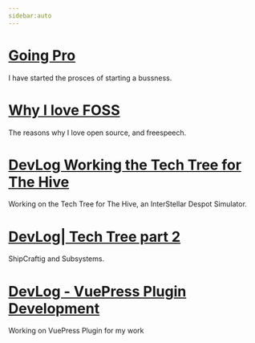 ```yaml
---
sidebar:auto
---
```


# [Going Pro](./2020-06-21-Going_Pro.md)

I have started the prosces of starting a bussness. 

# [Why I love FOSS](./why_I_love_foss.md)

The reasons why I love open source, and freespeech. 

# [DevLog Working the Tech Tree for The Hive](./DevLog_TechTree_Space_Game.md)

Working on the Tech Tree for The Hive, an InterStellar Despot Simulator.

# [DevLog| Tech Tree part 2](./DevLog_TechTree_DevLog-2.md)
ShipCraftig and Subsystems.

# [DevLog - VuePress Plugin Development](./DevLog_VuePress_Plugin.md)
Working on VuePress Plugin for my work


